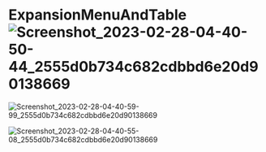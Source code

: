 # ExpansionMenuAndTable![Screenshot_2023-02-28-04-40-50-44_2555d0b734c682cdbbd6e20d90138669](https://user-images.githubusercontent.com/62188211/221706768-6a77aa82-cc30-45c1-b68c-c0cc8de36c60.jpg)



![Screenshot_2023-02-28-04-40-59-99_2555d0b734c682cdbbd6e20d90138669](https://user-images.githubusercontent.com/62188211/221706878-e70878c3-4824-4ca5-9410-e17f02766cca.jpg)



![Screenshot_2023-02-28-04-40-55-08_2555d0b734c682cdbbd6e20d90138669](https://user-images.githubusercontent.com/62188211/221706885-81ba3dd1-da82-4c44-8262-8eb949aa39b2.jpg)
